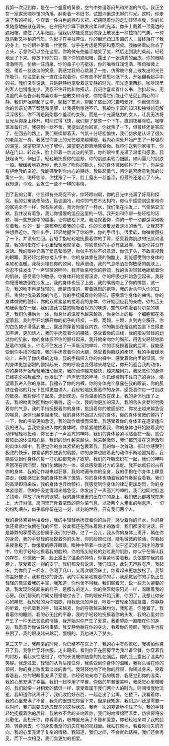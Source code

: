 我第一次见到你，是在一个盛夏的黄昏，空气中弥漫着闷热和潮湿的气息。我正坐在一家露天咖啡馆的角落，翻看着一本旧书，试图消磨这无聊的时光。这时，你走进了我的视线。你穿着一件白色的棉布长裙，裙摆随着你的走动轻轻摇曳，你的长发随意地披散在肩头，在夕阳的余晖下散发出柔和的光泽。你头上戴着一顶宽边的遮阳帽，遮住了大半张脸，但我仍然能感觉到你身上散发出一种独特的气质，一种既清新又神秘的气质。你似乎在寻找座位，你的目光扫过周围的人，最终落在了我的身上。你的眼神带着一丝犹豫，似乎在考虑是否要和我同桌。我微笑着向你点了点头，示意你可以坐在这里。你略微有些羞涩地笑了笑，然后走到我的桌前，轻轻地坐了下来。你放下你的包，摘下你的遮阳帽，露出了一张清秀的面庞。你的眼睛清澈明亮，仿佛一汪清泉，你的鼻子小巧挺拔，你的嘴唇红润饱满，嘴角微微上翘，带着一丝淡淡的笑意。我感觉我的心跳漏了一拍，仿佛被你身上散发出的光芒所吸引。你注意到我一直在注视着你，你有些不好意思地低下头，开始翻看起手中的书。我们没有说话，只是静静地享受着这安静的时光。阳光逐渐西斜，咖啡馆里的客人也慢慢变少。我忍不住开始和你搭话，我问你喜欢看什么书，你抬起头，用清脆的声音告诉我你喜欢看一些散文和诗歌，你觉得它们能让你感受到内心的平静。我们开始聊起了文学，聊起了艺术，聊起了彼此的兴趣和爱好，你侃侃而谈，你的言语充满了智慧和见解，让我感到惊艳不已。我被你丰富的知识和独特的见解深深吸引，你不再是刚刚那个羞涩的女孩，而是一个充满魅力的女人，让我无法将目光从你身上移开。时间过得飞快，我们聊了整整一个下午，直到夜幕降临，咖啡馆准备打烊。我感到一丝不舍，我提出送你回家，你犹豫了一下，但最终还是答应了。在回去的路上，我们继续聊着天，气氛十分轻松愉快，我们仿佛是认识了很久的老朋友一样。我感觉你身上的光芒越来越耀眼，我内心深处开始产生了一种强烈的渴望，渴望更深入地了解你，渴望更近距离地感受你。我将你送到你家楼下，你站在门口，转过头，脸上带着一丝淡淡的笑容，你的眼神里充满了温柔和感激。我鼓起勇气，伸出手，轻轻地抚摸你的脸颊，你的肌肤柔软而细腻，如同婴儿的肌肤一般。我缓缓地靠近你，低头吻了吻你的额头，你的身体微微颤抖了一下，你并没有拒绝我的亲近。我能感受到你内心的期待，我鼓起勇气，问你是否愿意到我的公寓坐一坐，喝杯咖啡。你犹豫了一下，脸上露出一丝羞涩，但最终还是点了点头。我知道，今晚，会发生一些不一样的事情。

到了我的公寓，你显得有些局促不安，你环顾四周，你的目光中充满了好奇和探究。我的公寓装修简洁，色调偏冷，和你的气质不太相符，你似乎感受到这里和你的家完全不一样，你有些紧张。我为你倒了一杯水，我们坐在沙发上，气氛略显沉默，我并没有着急，我让你慢慢的适应这里的一切。我开始和你聊一些轻松的话题，聊一些旅途中的趣事，让你放松下来。我注视着你，你的一举一动都深深地吸引着我，你的一颦一笑都牵动着我的心弦，你的长发散发着淡淡的香气，让我忍不住想靠近你。我伸出手，轻轻地握住了你的手，你的手很小，很柔软，你微微颤抖了一下，并没有抽回。我的手指轻轻地抚摸着你的手背，感受着你肌肤的细腻和温度，我的拇指在你手心里轻轻地摩挲着，你感觉你的手心有些发痒，但是你并没有说话。我的眼神充满了爱意和渴望，你似乎有些不好意思，你低下头，不敢直视我的眼睛。我轻轻地将你搂入怀中，你的身体靠在我的胸膛上，我能感受到你身体的柔软和温暖。我将头埋在你的颈间，轻声细语，我的气息喷洒在你敏感的肌肤上，你忍不住发出了一声轻微的呻吟。我开始亲吻你的脖颈，我的舌尖轻轻地舔舐着你的肌肤，感受着你的敏感，你身体开始变得滚烫，你的呼吸也开始急促起来。我将你慢慢地放倒在沙发上，我的身体也压了上去，我的嘴唇吻上了你的嘴唇，这一次，我的吻不再是轻轻的，而是热情的，带着强烈的欲望，我的舌头伸入你的口腔，贪婪地吮吸着你的气息，我的手抚摸着你的背部，感受着你身体的曲线。你的身体微微的颤抖，你的双臂紧紧的搂着我的身体，你开始回应我的亲吻，你的舌头和我纠缠在一起，我们彼此贪婪的吮吸着对方的味道，空气中弥漫着荷尔蒙的味道，我们仿佛融为一体，你身体的温度也越来越高，你身体上的每一个细胞都在渴望着我。我的手开始解开你的裙子的纽扣，一颗，两颗，三颗，直到完全解开，你的白色裙子滑落到地上，露出你穿着的蕾丝内衣，你的胸部在蕾丝的包裹下显得更加丰满，更加诱人，我的手抚摸着你的腰肢，感受着你的曲线，我的指尖轻轻的划过你的肌肤，你的身体忍不住的颤抖起来。我开始亲吻你的胸部，用舌尖轻轻地舔舐着你的乳头，你忍不住发出了一声低沉的呻吟，你的手抚摸着我的后背，我能感受到你手指的温度。我的手抚摸着你的大腿，感受着你肌肤的柔软，我的手缓缓地向上，来到了你内裤的边缘，我的手指探入你的内裤中，感受着你内里的湿润，你的身体更加剧烈的颤抖起来，你的呼吸也变得越来越急促，你开始迎合我的动作，你的身体开始轻轻地扭动起来，我的动作越来越快，越来越用力，我感觉你的身体已经完全被我点燃，你发出了一声声低沉的呻吟，你已经控制不住自己的身体，渴望着我进入你的身体。我褪去了你的内裤，你的身体完全暴露在我的眼前，你的肌肤在昏暗的灯光下显得更加诱人，我轻轻地抚摸着你的身体，感受着你每一寸肌肤的敏感。我将你抱了起来，走到床边，将你温柔的放在床上，我的身体也压了上去。我的吻再次回到你的嘴唇，这一次，我的吻更加的深入，我的舌头贪婪的吮吸着你的气息，我的手指抚摸着你的身体，挑逗着你的敏感部位，你发出越来越急促的喘息，身体也越来越柔软。我的身体开始进入你的身体，你的身体微微的颤抖了一下，你的呼吸更加急促，我的动作缓慢而温柔，我感受着你的身体正在逐渐适应我的进入。当我完全进入你的身体时，你紧紧地搂着我，你的身体也开始随着我的动作轻轻地扭动，你发出了一声高亢的呻吟。我们的身体紧紧地贴合在一起，感受着彼此的体温和心跳，我们的动作越来越快，越来越激烈，我们都沉浸在这场激烈的肉体纠缠中。我感觉你的身体紧紧的包裹着我，我的每一次耸动，都让你感受到极致的快乐，你紧紧的抓住我的肩膀，你的身体也随着我的动作不断地颤抖着，我能感受到你身体的每一寸肌肤都充满了欲望。我们的呼吸交织在一起，我们的呻吟声回荡在房间里，我们仿佛融为一体，彼此感受着对方的温度。我开始疯狂的占有你的身体，我的动作越来越狂暴，我的吻遍布你的全身，我的手指在你身体上肆意游走，我能感觉到你的身体充满了激情，你的身体也随着我的节奏迎合着我。我们的高潮即将来临，我的身体也开始颤抖，我感觉到你身体的律动更加剧烈，你的身体紧绷着，你的呼吸变得越来越急促，你发出了一声高亢的呻吟，我们也同时抵达了顶峰，释放了所有的欲望。我的身体重重的压在你的身上，我们彼此都瘫软在床上，大汗淋漓，房间里充斥着浓烈的荷尔蒙气息，以及两个人粗重的喘息声，一切的纷乱嘈杂，似乎都停留在这一刻，此刻的世界，只有我们两个人。

我的身体紧紧地搂着你，我的手轻轻地抚摸着你的后背，感受着你的汗水，你的身体还紧紧地依偎在我的怀里，彼此都还在回味着刚才的激情，我们都没有说话，只是静静的享受着这份属于我们的宁静。过了一会儿，我从你的身体上离开，躺在你的身旁，我的手轻轻的抚摸着你的头发，你的脸颊红润，睫毛微微的颤动，你看起来疲惫极了。你缓缓的睁开眼睛，眼神中带着一丝迷茫，似乎还沉浸在刚才的激情中，你用手轻轻地摸着我的脸颊，你的指尖轻轻的划过我的肌肤，你似乎在确认我的存在。你微微一笑，脸上露出了温柔的神情，你紧紧地搂着我，头依偎在我的肩膀上，享受着这一刻的安宁。我们都没有说话，我们知道，此刻无声胜有声。我起床，为你倒了一杯水，你喝了几口，又再次躺回床上，你看起来更加放松了。我帮你盖好被子，我躺在你的身边，我的手紧紧地握着你的手，我感觉到你的手指正在轻轻的摩挲着我的手掌，我知道，你也舍不得我。我们聊着天，说一些无关紧要的话，我发现你笑起来的样子，是那么的迷人，你的笑容就像阳光一样，温暖着我的心房。我们聊天的时间又慢慢地过去了，你的眼皮开始沉重，你困了，我想让你安心的睡觉，我轻轻的为你唱歌，用我低沉的声音，哼着一首轻柔的摇篮曲，你静静的听着，你抓着我的手，越来越紧，你的呼吸越来越均匀，我知道，你睡着了。我看着你的睡颜，我的心无比的平静，我的手轻轻地抚摸着你的头发，我的心里对你产生了一种无法言说的情愫，我开始对你产生了爱意，我希望能一直陪在你的身边，我愿意为你做任何事情。我安静地躺在你的身边，看着你的睡颜，我似乎也有些困了，我的眼皮越来越沉，慢慢的，我也进入了梦乡。

第二天早上，我醒来的时候，你已经不在床上了，我的心中有些慌张，我害怕你离开了我，我急忙穿好衣服，走出房间，看到你正在厨房里为我准备早餐。你穿着我的衬衫，看起来性感极了，你的长发被你随意的扎在脑后，你的脸上露出了温柔的笑容。我走过去，轻轻的从背后搂住你，我感受到你身体的温暖，我将头埋在你的颈间，你的身上散发着淡淡的香气。我轻轻地吻了吻你的脖颈，你转过身来，笑着看着我，你的眼睛里充满了爱意，你轻轻地亲吻了我的嘴唇，我感觉到你的温柔，我的心里充满了幸福。我们一起享用了早餐，你做的早餐很美味，我感觉心里暖暖的，我们就像一对相爱的情侣一样，享受着属于我们两个人的时光。时间慢慢地流逝，我知道你该离开了，我们收拾好东西，一起走出了公寓。在楼下，我看着你，我的心里充满了不舍，我真的很想把你留下来，但是我知道，我们之间还是需要一些时间，我们需要去适应现在的这种状态。我再一次的紧紧地抱住了你，我的手轻轻地抚摸着你的后背，我依依不舍的亲吻着你，我们的吻缠绵而温柔，仿佛要将彼此融化。我松开你，你看着我，眼神里充满了不舍和爱意，你轻轻地亲吻了我的脸颊，转身离去，你的身影渐渐的消失在我的视线里。我站在原地，看着你消失的方向，我的心里充满了复杂的情绪，我知道，我们之间，不会就此结束，我们还会再见，而下一次相见，我们会更加的相爱。
